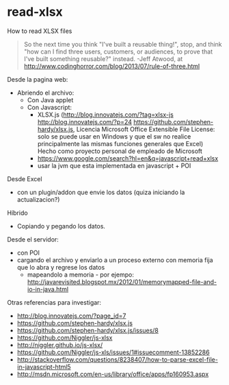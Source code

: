 read-xlsx
=========

How to read XLSX files

> So the next time you think "I've built a reusable thing!", stop, and think "how can I find three users, customers, or audiences, to prove that I've built something reusable?" instead. -Jeff Atwood, at <http://www.codinghorror.com/blog/2013/07/rule-of-three.html>



Desde la pagina web:
* Abriendo el archivo:
	* Con Java applet
	* Con Javascript:
		* XLSX.js (http://blog.innovatejs.com/?tag=xlsx-js
					http://blog.innovatejs.com/?p=24
					https://github.com/stephen-hardy/xlsx.js,
					Licencia Microsoft Office Extensible File License: solo se puede usar en Windows y que el sw no realice principalmente las mismas funciones generales que Excel)
					Hecho como proyecto personal de empleado de Microsoft
		* https://www.google.com/search?hl=en&q=javascript+read+xlsx
		* usar la jvm que esta implementada en javascript + POI

Desde Excel
* con un plugin/addon que envie los datos (quiza iniciando la actualizacion?)

Híbrido
* Copiando y pegando los datos.

Desde el servidor:
* con POI
* cargando el archivo y enviarlo a un proceso externo con memoria fija que lo abra y regrese los datos
	* mapeandolo a memoria - por ejempo: http://javarevisited.blogspot.mx/2012/01/memorymapped-file-and-io-in-java.html


Otras referencias para investigar:

* http://blog.innovatejs.com/?page_id=7
* https://github.com/stephen-hardy/xlsx.js
* https://github.com/stephen-hardy/xlsx.js/issues/8
* https://github.com/Niggler/js-xlsx
* http://niggler.github.io/js-xlsx/
* https://github.com/Niggler/js-xls/issues/1#issuecomment-13852286
* http://stackoverflow.com/questions/8238407/how-to-parse-excel-file-in-javascript-html5
* http://msdn.microsoft.com/en-us/library/office/apps/fp160953.aspx